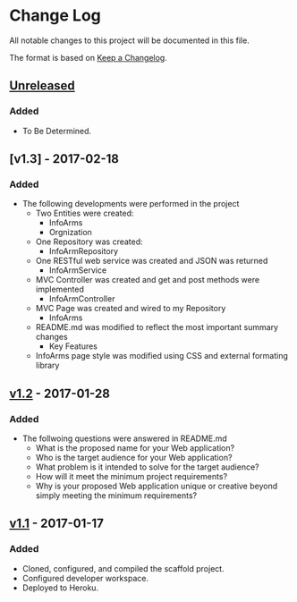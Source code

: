 # Change Log
All notable changes to this project will be documented in this file.

The format is based on [Keep a Changelog](http://keepachangelog.com/).

## [Unreleased]
### Added
- To Be Determined.

## [v1.3] - 2017-02-18
### Added
- The following developments were performed in the project
    - Two Entities were created: 
        - InfoArms
        - Orgnization
    - One Repository was created: 
        - InfoArmRepository
    - One RESTful web service was created and JSON was returned
        - InfoArmService
    - MVC Controller was created and get and post methods were implemented
        - InfoArmController
    - MVC Page was created and wired to my Repository
        - InfoArms
    - README.md was modified to reflect the most important summary changes
        - Key Features
    - InfoArms page style was modified using CSS and external formating library

## [v1.2] - 2017-01-28
### Added
- The follwoing questions were answered in README.md
    - What is the proposed name for your Web application?
    - Who is the target audience for your Web application?
    - What problem is it intended to solve for the target audience?
    - How will it meet the minimum project requirements?
    - Why is your proposed Web application unique or creative beyond simply meeting the minimum requirements?

## [v1.1] - 2017-01-17
### Added
- Cloned, configured, and compiled the scaffold project.
- Configured developer workspace.
- Deployed to Heroku.

[Unreleased]: https://github.com/infsci2560sp17/full-stack-web-FarisAlotibi/compare/v1.2...HEAD
[v1.2]: https://github.com/infsci2560sp17/full-stack-web-FarisAlotibi/compare/v1.1...v1.2
[v1.1]: https://github.com/infsci2560sp17/full-stack-web-FarisAlotibi/compare/...v1.1